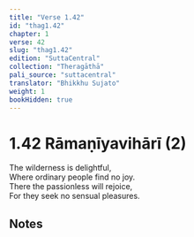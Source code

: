 ```yaml
---
title: "Verse 1.42"
id: "thag1.42"
chapter: 1
verse: 42
slug: "thag1.42"
edition: "SuttaCentral"
collection: "Theragāthā"
pali_source: "suttacentral"
translator: "Bhikkhu Sujato"
weight: 1
bookHidden: true
---
```


# 1.42 Rāmaṇīyavihārī (2)  

The wilderness is delightful,  
Where ordinary people find no joy.  
There the passionless will rejoice,  
For they seek no sensual pleasures.

## Notes